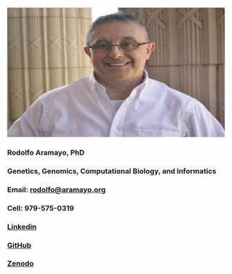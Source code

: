 <p align="center">
<img src="https://github.com/raramayo/Rodolfo_Aramayo/blob/main/assets/Rodolfo_Pic.jpg?raw=true" alt="Rodolfo Aramayo, PhD" width="600" height="300">

### **Rodolfo Aramayo, PhD**  
### **Genetics, Genomics, Computational Biology, and Informatics**  
### **Email: rodolfo@aramayo.org**  
### **Cell: 979-575-0319**  
### **[Linkedin](https://www.linkedin.com/in/rodolfo-aramayo-572297196/)**  
### **[GitHub](https://github.com/raramayo)**  
### **[Zenodo](https://zenodo.org/communities/aramayo_lab/records?q=&l=list&p=1&s=20&sort=newest)**  
